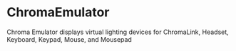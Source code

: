 # ChromaEmulator
Chroma Emulator displays virtual lighting devices for ChromaLink, Headset, Keyboard, Keypad, Mouse, and Mousepad
